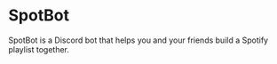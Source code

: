 # SpotBot

SpotBot is a Discord bot that helps you and your friends build a Spotify playlist together.
